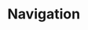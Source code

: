 # Navigation

<Content :page-key="$site.pages.find(p => p.path === '/shared/navigation.html').key"/>